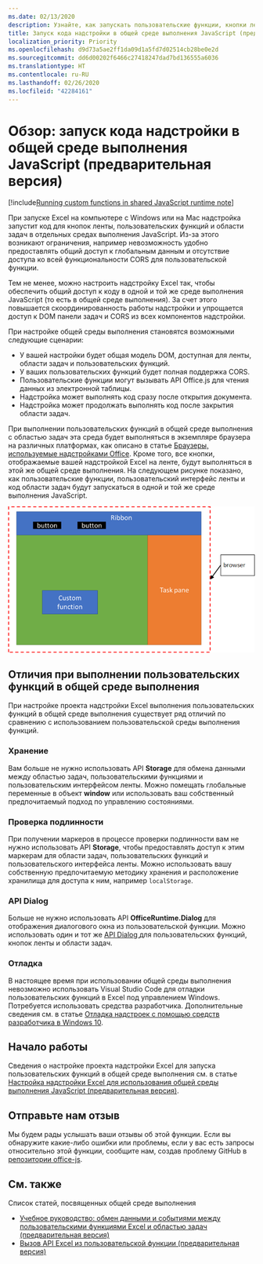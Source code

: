 ```yaml
---
ms.date: 02/13/2020
description: Узнайте, как запускать пользовательские функции, кнопки ленты и код области задач в одной и той же среде выполнения JavaScript для координации сценариев в вашей надстройке.
title: Запуск кода надстройки в общей среде выполнения JavaScript (предварительная версия)
localization_priority: Priority
ms.openlocfilehash: d9d73a5ae2ff1da09d1a5fd7d02514cb28be0e2d
ms.sourcegitcommit: dd6d00202f6466c27418247dad7bd136555a6036
ms.translationtype: HT
ms.contentlocale: ru-RU
ms.lasthandoff: 02/26/2020
ms.locfileid: "42284161"
---
```

# <a name="overview-run-your-add-in-code-in-a-shared-javascript-runtime-preview"></a>Обзор: запуск кода надстройки в общей среде выполнения JavaScript (предварительная версия)

[!include[Running custom functions in shared JavaScript runtime note](../includes/excel-shared-runtime-preview-note.md)]

При запуске Excel на компьютере с Windows или на Mac надстройка запустит код для кнопок ленты, пользовательских функций и области задач в отдельных средах выполнения JavaScript. Из-за этого возникают ограничения, например невозможность удобно предоставлять общий доступ к глобальным данным и отсутствие доступа ко всей функциональности CORS для пользовательской функции.

Тем не менее, можно настроить надстройку Excel так, чтобы обеспечить общий доступ к коду в одной и той же среде выполнения JavaScript (то есть в общей среде выполнения). За счет этого повышается скоординированность работы надстройки и упрощается доступ к DOM панели задач и CORS из всех компонентов надстройки.

При настройке общей среды выполнения становятся возможными следующие сценарии:

- У вашей настройки будет общая модель DOM, доступная для ленты, области задач и пользовательских функций.
- У ваших пользовательских функций будет полная поддержка CORS.
- Пользовательские функции могут вызывать API Office.js для чтения данных из электронной таблицы.
- Надстройка может выполнять код сразу после открытия документа.
- Надстройка может продолжать выполнять код после закрытия области задач.

При выполнении пользовательских функций в общей среде выполнения с областью задач эта среда будет выполняться в экземпляре браузера на различных платформах, как описано в статье [Браузеры, используемые надстройками Office](../concepts/browsers-used-by-office-web-add-ins.md). Кроме того, все кнопки, отображаемые вашей надстройкой Excel на ленте, будут выполняться в этой же общей среде выполнения. На следующем рисунке показано, как пользовательские функции, пользовательский интерфейс ленты и код области задач будут запускаться в одной и той же среде выполнения JavaScript.

![Пользовательские функции, работающие в общей среде выполнения вместе с кнопками ленты и областью задач в Excel](../images/custom-functions-in-browser-runtime.png)

## <a name="differences-when-running-custom-functions-in-a-shared-runtime"></a>Отличия при выполнении пользовательских функций в общей среде выполнения

При настройке проекта надстройки Excel выполнения пользовательских функций в общей среде выполнения существует ряд отличий по сравнению с использованием пользовательской среды выполнения функций.

### <a name="storage"></a>Хранение

Вам больше не нужно использовать API **Storage** для обмена данными между областью задач, пользовательскими функциями и пользовательским интерфейсом ленты. Можно помещать глобальные переменные в объект **window** или использовать ваш собственный предпочитаемый подход по управлению состояниями.

### <a name="authentication"></a>Проверка подлинности

При получении маркеров в процессе проверки подлинности вам не нужно использовать API **Storage**, чтобы предоставлять доступ к этим маркерам для области задач, пользовательских функций и пользовательского интерфейса ленты. Можно использовать вашу собственную предпочитаемую методику хранения и расположение хранилища для доступа к ним, например `localStorage`.

### <a name="dialog-api"></a>API Dialog

Больше не нужно использовать API **OfficeRuntime.Dialog** для отображения диалогового окна из пользовательской функции. Можно использовать один и тот же [API Dialog ](../develop/dialog-api-in-office-add-ins.md) для пользовательских функций, кнопок ленты и области задач.

### <a name="debugging"></a>Отладка

В настоящее время при использовании общей среды выполнения невозможно использовать Visual Studio Code для отладки пользовательских функций в Excel под управлением Windows. Потребуется использовать средства разработчика. Дополнительные сведения см. в статье [Отладка надстроек с помощью средств разработчика в Windows 10](../testing/debug-add-ins-using-f12-developer-tools-on-windows-10.md).

## <a name="get-started"></a>Начало работы

Сведения о настройке проекта надстройки Excel для запуска пользовательских функций в общей среде выполнения см. в статье [Настройка надстройки Excel для использования общей среды выполнения JavaScript (предварительная версия)](configure-your-add-in-to-use-a-shared-runtime.md).

## <a name="give-us-feedback"></a>Отправьте нам отзыв

Мы будем рады услышать ваши отзывы об этой функции. Если вы обнаружите какие-либо ошибки или проблемы, если у вас есть запросы относительно этой функции, сообщите нам, создав проблему GitHub в [репозитории office-js](https://github.com/OfficeDev/office-js).

## <a name="see-also"></a>См. также

Список статей, посвященных общей среде выполнения
- [Учебное руководство: обмен данными и событиями между пользовательскими функциями Excel и областью задач (предварительная версия)](../tutorials/share-data-and-events-between-custom-functions-and-the-task-pane-tutorial.md)
- [Вызов API Excel из пользовательской функции (предварительная версия)](call-excel-apis-from-custom-function.md)